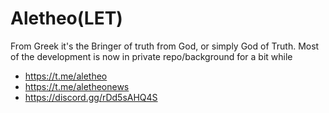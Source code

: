 # Aletheo(LET)

From Greek it's the Bringer of truth from God, or simply God of Truth. Most of the development is now in private repo/background for a bit while
* https://t.me/aletheo
* https://t.me/aletheonews
* https://discord.gg/rDd5sAHQ4S

